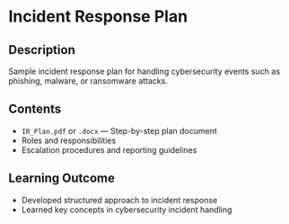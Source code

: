 # Incident Response Plan

## Description
Sample incident response plan for handling cybersecurity events such as phishing, malware, or ransomware attacks.

## Contents
- `IR_Plan.pdf` or `.docx` — Step-by-step plan document
- Roles and responsibilities
- Escalation procedures and reporting guidelines

## Learning Outcome
- Developed structured approach to incident response
- Learned key concepts in cybersecurity incident handling

